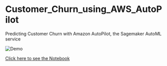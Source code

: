 # Customer_Churn_using_AWS_AutoPilot
Predicting Customer Churn with Amazon AutoPilot, the Sagemaker AutoML service

![Demo](https://github.com/saulventura/Customer-Churn-using-AWS-AutoPilot/blob/master/demo.gif)

[Click here to see the Notebook](https://github.com/saulventura/CNN-Image-Classifier/blob/main/convolutional_neural_network.ipynb)

